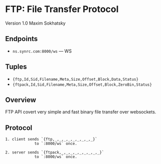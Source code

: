 FTP: File Transfer Protocol
===========================

Version 1.0 Maxim Sokhatsky

Endpoints
--------

* `ns.synrc.com:8000/ws` — WS

Tuples
------

* `{ftp,Id,Sid,Filename,Meta,Size,Offset,Block,Data,Status}`
* `{ftpack,Id,Sid,Filename,Meta,Size,Offset,Block,ZeroBin,Status}`

Overview
--------

FTP API covert very simple and fast binary file transfer over websockets.

Protocol
--------

```
1. client sends `{ftp,_,_,_,_,_,_,_,_,_}`
             to `:8000/ws` once.
```

```
2. server sends `{ftpack,_,_,_,_,_,_,_,_,_}`
             to `:8000/ws` once.
```
